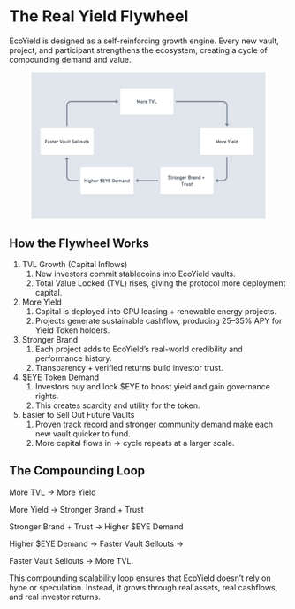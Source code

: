 # The Real Yield Flywheel

EcoYield is designed as a self-reinforcing growth engine. Every new vault, project, and participant strengthens the ecosystem, creating a cycle of compounding demand and value.

<figure><img src="../.gitbook/assets/image (2) (1).png" alt=""><figcaption></figcaption></figure>

## How the Flywheel Works

1. TVL Growth (Capital Inflows)
   1. New investors commit stablecoins into EcoYield vaults.
   2. Total Value Locked (TVL) rises, giving the protocol more deployment capital.
2. More Yield
   1. Capital is deployed into GPU leasing + renewable energy projects.
   2. Projects generate sustainable cashflow, producing 25–35% APY for Yield Token holders.
3. Stronger Brand
   1. Each project adds to EcoYield’s real-world credibility and performance history.
   2. Transparency + verified returns build investor trust.
4. $EYE Token Demand
   1. Investors buy and lock $EYE to boost yield and gain governance rights.
   2. This creates scarcity and utility for the token.
5. Easier to Sell Out Future Vaults
   1. Proven track record and stronger community demand make each new vault quicker to fund.
   2. More capital flows in → cycle repeats at a larger scale.

## The Compounding Loop

More TVL → More Yield&#x20;

More Yield → Stronger Brand + Trust

Stronger Brand + Trust → Higher $EYE Demand&#x20;

Higher $EYE Demand → Faster Vault Sellouts →

Faster Vault Sellouts → More TVL.

This compounding scalability loop ensures that EcoYield doesn’t rely on hype or speculation. Instead, it grows through real assets, real cashflows, and real investor returns.
